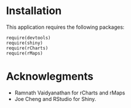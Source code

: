 
Installation
====================
This application requires the following packages:

```
require(devtools)
require(shiny)
require(rCharts)
require(rMaps)
```

Acknowlegments
====================

* Ramnath Vaidyanathan for rCharts and rMaps
* Joe Cheng and RStudio for Shiny.


